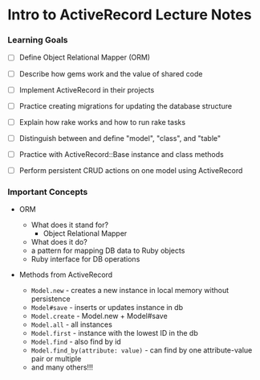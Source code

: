 # Intro to ActiveRecord Lecture Notes

### Learning Goals

* [ ] Define Object Relational Mapper (ORM)
* [ ] Describe how gems work and the value of shared code
* [ ] Implement ActiveRecord in their projects
* [ ] Practice creating migrations for updating the database structure
* [ ] Explain how rake works and how to run rake tasks
* [ ] Distinguish between and define "model", "class", and "table"
* [ ] Practice with ActiveRecord::Base instance and class methods
* [ ] Perform persistent CRUD actions on one model using ActiveRecord


### Important Concepts

* ORM
  * What does it stand for?
    * Object Relational Mapper
  * What does it do?
   * a pattern for mapping DB data to Ruby objects
   * Ruby interface for DB operations

* Methods from ActiveRecord
  * `Model.new` - creates a new instance in local memory without persistence
  * `Model#save` - inserts or updates instance in db
  * `Model.create` - Model.new + Model\#save
  * `Model.all` - all instances
  * `Model.first` - instance with the lowest ID in the db
  * `Model.find` - also find by id
  * `Model.find_by(attribute: value)` - can find by one attribute-value pair or multiple
  * and many others!!!